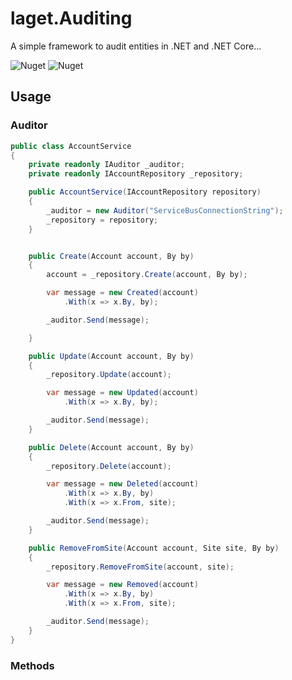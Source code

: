 ﻿# laget.Auditing
A simple framework to audit entities in .NET and .NET Core...

![Nuget](https://img.shields.io/nuget/v/laget.Auditing)
![Nuget](https://img.shields.io/nuget/dt/laget.Auditing)

## Usage
### Auditor
```c#
public class AccountService
{
    private readonly IAuditor _auditor;
    private readonly IAccountRepository _repository;

    public AccountService(IAccountRepository repository)
    {
        _auditor = new Auditor("ServiceBusConnectionString");
        _repository = repository;
    }


    public Create(Account account, By by)
    {
        account = _repository.Create(account, By by);

        var message = new Created(account)
            .With(x => x.By, by);

        _auditor.Send(message);

    }

    public Update(Account account, By by)
    {
        _repository.Update(account);

        var message = new Updated(account)
            .With(x => x.By, by);

        _auditor.Send(message);
    }

    public Delete(Account account, By by)
    {
        _repository.Delete(account);

        var message = new Deleted(account)
            .With(x => x.By, by)
            .With(x => x.From, site);

        _auditor.Send(message);
    }

    public RemoveFromSite(Account account, Site site, By by)
    {
        _repository.RemoveFromSite(account, site);

        var message = new Removed(account)
            .With(x => x.By, by)
            .With(x => x.From, site);

        _auditor.Send(message);
    }
}
```

### Methods
```c#
```